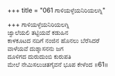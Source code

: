 +++
title = "061 ಗಾಳಿಯಳ್ಳೆಯನಿರಿಯಲಗ್ನಿ"

+++
ಗಾಳಿಯಳ್ಳೆಯನಿರಿಯಲಗ್ನಿ  
ಜ್ವಾಲೆಯಲಿ ತಟ್ಟಿಯವೆ ಕಡುಹಿನ   
ಕಾಳಕೂಟದ ನದಿಗೆ ನಂಜಿನ ಹೊನಲು ಬೆರೆಸಿದರೆ  
ವಾಳೆಯವೆ ದುಶ್ಶಾಸನನು ಜಗ  
ದೂಳಿಗದ ದುರುದುಂಬಿ ಕುರುಪತಿ  
ಮೇಲೆ ನೇಮಿಸಲುಚಿತಗೈವನೆ ಭೂಪ ಕೇಳೆಂದ     ॥61॥